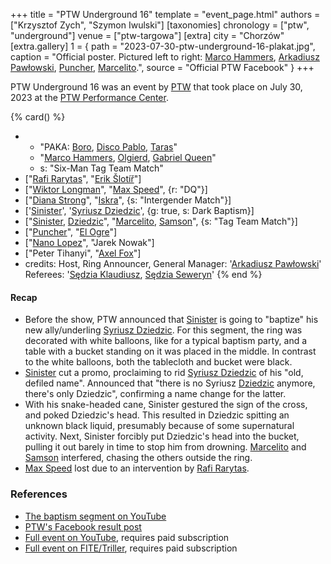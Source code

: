 +++
title = "PTW Underground 16"
template = "event_page.html"
authors = ["Krzysztof Zych", "Szymon Iwulski"]
[taxonomies]
chronology = ["ptw", "underground"]
venue = ["ptw-targowa"]
[extra]
city = "Chorzów"
[extra.gallery]
1 = { path = "2023-07-30-ptw-underground-16-plakat.jpg", caption = "Official poster. Pictured left to right: [Marco Hammers](@/w/marco-hammers.md), [Arkadiusz Pawłowski](@/w/pan-pawlowski.md), [Puncher](@/w/puncher.md), [Marcelito](@/w/marcelito.md).", source = "Official PTW Facebook" }
+++

PTW Underground 16 was an event by [PTW](@/o/ptw.md) that took place on July 30, 2023 at the [PTW Performance Center](@/v/ptw-targowa.md).


{% card() %}
- - "PAKA: [Boro](@/w/boro.md), [Disco Pablo](@/w/disco-pablo.md), [Taras](@/w/taras.md)"
  - "[Marco Hammers](@/w/marco-hammers.md), [Olgierd](@/w/olgierd.md), [Gabriel Queen](@/w/gabriel-queen.md)"
  - s: "Six-Man Tag Team Match"
- ["[Rafi Rarytas](@/w/rafi.md)", "[Erik Šlotíř](@/w/erik-slotir.md)"]
- ["[Wiktor Longman](@/w/wiktor-longman.md)", "[Max Speed](@/w/max-speed.md)", {r: "DQ"}]
- ["[Diana Strong](@/w/diana-strong.md)", "[Iskra](@/w/iskra.md)", {s: "Intergender
      Match"}]
- ['[Sinister](@/w/sinister.md)', '[Syriusz Dziedzic](@/w/dziedzic.md)', {g: true,
    s: Dark Baptism}]
- ["[Sinister](@/w/sinister.md), [Dziedzic](@/w/dziedzic.md)", "[Marcelito](@/w/marcelito.md),
    [Samson](@/w/samson.md)", {s: "Tag Team Match"}]
- ["[Puncher](@/w/puncher.md)", "[El Ogre](@/w/el-ogre.md)"]
- ["[Nano Lopez](@/w/nano-lopez.md)", "Jarek Nowak"]
- ["Peter Tihanyi", "[Axel Fox](@/w/axel-fox.md)"]
- credits:
    Host, Ring Announcer, General Manager: '[Arkadiusz Pawłowski](@/w/pan-pawlowski.md)'
    Referees: '[Sędzia Klaudiusz](@/w/sedzia-klaudiusz.md), [Sędzia Seweryn](@/w/sedzia-seweryn.md)'
{% end %}

#### Recap

* Before the show, PTW announced that [Sinister](@/w/sinister.md) is going to "baptize" his new ally/underling [Syriusz Dziedzic](@/w/dziedzic.md). For this segment, the ring was decorated with white balloons, like for a typical baptism party, and a table with a bucket standing on it was placed in the middle. In contrast to the white balloons, both the tablecloth and bucket were black.
* [Sinister](@/w/sinister.md) cut a promo, proclaiming to rid [Syriusz Dziedzic](@/w/dziedzic.md) of his "old, defiled name". Announced that "there is no Syriusz [Dziedzic](@/w/dziedzic.md) anymore, there's only Dziedzic", confirming a name change for the latter.
* With his snake-headed cane, Sinister gestured the sign of the cross, and poked Dziedzic's head. This resulted in Dziedzic spitting an unknown black liquid, presumably because of some supernatural activity. Next, Sinister forcibly put Dziedzic's head into the bucket, pulling it out barely in time to stop him from drowning. [Marcelito](@/w/marcelito.md) and [Samson](@/w/samson.md) interfered, chasing the others outside the ring.
* [Max Speed](@/w/max-speed.md) lost due to an intervention by [Rafi Rarytas](@/w/rafi.md).

### References

* [The baptism segment on YouTube](https://www.youtube.com/watch?v=5wJm0wZJoko)
* [PTW's Facebook result post](https://www.facebook.com/PrimeTimeWrestlingPL/posts/pfbid031meMsmGq7ediXuSoXjcXbmCBXbGgrGgBS6thv5PGhEqt3KBvbosSHwkyMjZktFxel)
* [Full event on YouTube](https://www.youtube.com/watch?v=vFknTT_bV4o), requires paid subscription
* [Full event on FITE/Triller](https://www.trillertv.com/watch/ptw-underground-16/2pdk9/), requires paid subscription
